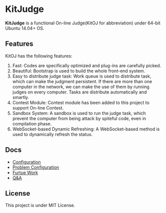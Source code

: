 # KitJudge

**KitJudge** is a functional On-line Judge(KitOJ for abbreviation) under 64-bit Ubuntu 14.04+ OS. 

## Features

KitOJ has the following features:

1. Fast: Codes are specifically optimized and plug-ins are carefully picked.
2. Beautiful: Bootstrap is used to build the whole front-end system.
3. Easy to distribute judge task: Work queue is used to distribute task, which can make the judgment persistent. If there are more than one computer in the network, we can make the use of them by running judges on every computer. Tasks are distribute automatically and smartly.
4. Contest Module: Contest module has been added to this project to support On-line Contest.
5. Sandbox System: A sandbox is used to run the judge task, which prevent the computer from being attack by spiteful code, even in compilation phase.
6. WebSocket-based Dynamic Refreshing: A WebSocket-based method is used to dynamically refresh the status.

## Docs

* [Configuration](docs/configuration.md)
* [Problem Configuration](docs/guide.md)
* [Furtue Work](docs/future_work.md)
* [Q&A](docs/Q&A.md)

## License

This project is under MIT License.